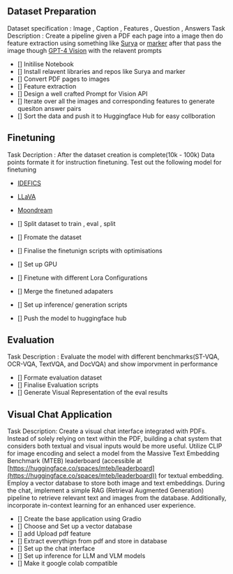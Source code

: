 ## Dataset Preparation

Dataset specification : Image , Caption , Features , Question , Answers
Task Description : Create a pipeline given a PDF each page into a image then do feature extraction using something like [Surya](https://github.com/VikParuchuri/surya) or [marker](https://github.com/VikParuchuri/marker) after that pass the image though [GPT-4 Vision](https://platform.openai.com/docs/guides/vision) with the relavent prompts

- [] Initilise Notebook
- [] Install relavent libraries and repos like Surya and marker
- [] Convert PDF pages to images
- [] Feature extraction
- [] Design a well crafted Prompt for Vision API
- [] Iterate over all the images and corresponding features to generate quesiton answer pairs
- [] Sort the data and push it to Huggingface Hub for easy collboration


## Finetuning 

Task Decription : After the dataset creation is complete(10k - 100k) Data points formate it for instruction finetuning. Test out the following model for finetuning 
- [IDEFICS](https://huggingface.co/docs/transformers/model_doc/idefics)
- [LLaVA](https://llava-vl.github.io/)
- [Moondream](https://huggingface.co/vikhyatk)

- [] Split dataset to train , eval , split
- [] Fromate the dataset
- [] Finalise the finetunign scripts with optimisations
- [] Set up GPU
- [] Finetune with different Lora Configurations
- [] Merge the finetuned adapaters
- [] Set up inference/ generation scripts
- [] Push the model to huggingface hub


## Evaluation 

Task Description : Evaluate the model with different benchmarks(ST-VQA, OCR-VQA, TextVQA, and DocVQA) and show imporvment in performance

- [] Formate evaluation dataset
- [] Finalise Evaluation scripts
- [] Generate Visual Representation of the eval results


## Visual Chat Application


Task Description: Create a visual chat interface integrated with PDFs. Instead of solely relying on text within the PDF, building a chat system that considers both textual and visual inputs would be more useful. Utilize CLIP for image encoding and select a model from the Massive Text Embedding Benchmark (MTEB) leaderboard (accessible at [https://huggingface.co/spaces/mteb/leaderboard](https://huggingface.co/spaces/mteb/leaderboard)) for textual embedding. Employ a vector database to store both image and text embeddings. During the chat, implement a simple RAG (Retrieval Augmented Generation) pipeline to retrieve relevant text and images from the database. Additionally, incorporate in-context learning for an enhanced user experience.

- [] Create the base application using Gradio
- [] Choose and Set up a vector database
- [] add Upload pdf feature 
- [] Extract everythign from pdf and store in database
- [] Set up the chat interface
- [] Set up inference for LLM and VLM models
- [] Make it google colab compatible
